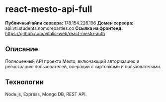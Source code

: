 # react-mesto-api-full

**Публичный айпи сервера:** 178.154.226.196
**Домен сервера:** api.vtl.students.nomoreparties.co
**Ссылка на фронтенд:** https://github.com/vitalic-web/react-mesto-auth

## Описание
Полноценный API проекта Mesto, включающий авторизацию и регистрацию пользователей, операции с карточками и пользователями.  

## Технологии
Node.js, Express, Mongo DB, REST API.

